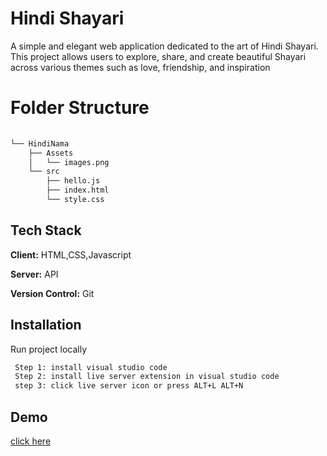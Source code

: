 
# Hindi Shayari

A simple and elegant web application dedicated to the art of Hindi Shayari. This project allows users to explore, share, and create beautiful Shayari across various themes such as love, friendship, and inspiration



# Folder Structure

```bash
  
└── HindiNama
    ├── Assets
    │   └── images.png
    └── src
        ├── hello.js
        ├── index.html
        └── style.css
```

## Tech Stack

**Client:** HTML,CSS,Javascript

**Server:** API

**Version Control:** Git


## Installation

Run project locally

```bash
 Step 1: install visual studio code
 Step 2: install live server extension in visual studio code
 step 3: click live server icon or press ALT+L ALT+N
```
    
## Demo

 [click here](https://hindinama.netlify.app)




